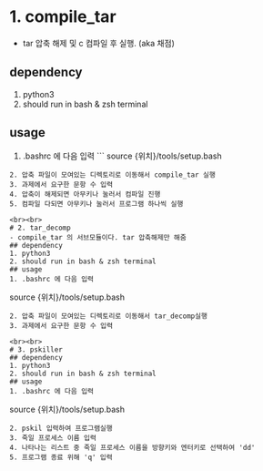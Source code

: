 # 1. compile_tar 
- tar 압축 해제 및 c 컴파일 후 실행. (aka 채점)
## dependency
1. python3
2. should run in bash & zsh terminal  

## usage
1. .bashrc 에 다음 입력 ``` 
source {위치}/tools/setup.bash
```
2. 압축 파일이 모여있는 디렉토리로 이동해서 compile_tar 실행
3. 과제에서 요구한 문항 수 입력
4. 압축이 해제되면 아무키나 눌러서 컴파일 진행
5. 컴파일 다되면 아무키나 눌러서 프로그램 하나씩 실행

<br><br>
# 2. tar_decomp 
- compile_tar 의 서브모듈이다. tar 압축해제만 해줌
## dependency
1. python3
2. should run in bash & zsh terminal  
## usage
1. .bashrc 에 다음 입력
``` 
source {위치}/tools/setup.bash
```
2. 압축 파일이 모여있는 디렉토리로 이동해서 tar_decomp실행
3. 과제에서 요구한 문항 수 입력

<br><br>
# 3. pskiller
## dependency
1. python3
2. should run in bash & zsh terminal  
## usage
1. .bashrc 에 다음 입력
``` 
source {위치}/tools/setup.bash
```
2. pskil 입력하여 프로그램실행
3. 죽일 프로세스 이름 입력
4. 나타나는 리스트 중 죽일 프로세스 이름을 방향키와 엔터키로 선택하여 'dd'
5. 프로그램 종료 위해 'q' 입력
